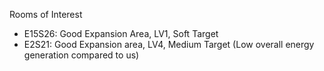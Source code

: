 Rooms of Interest

- E15S26: Good Expansion Area, LV1, Soft Target
- E2S21: Good Expansion area, LV4, Medium Target (Low overall energy generation compared to us)
